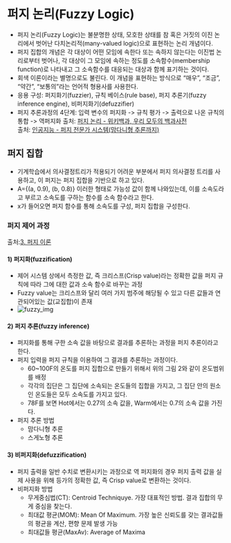 # 퍼지 논리(Fuzzy Logic)
- 퍼지 논리(Fuzzy Logic)는 불분명한 상태, 모호한 상태를 참 혹은 거짓의 이진 논리에서 벗어난 다치논리적(many-valued logic)으로 표현하는 논리 개념이다.
- 퍼지 집합의 개념은 각 대상이 어떤 모임에 속한다 또는 속하지 않는다는 이진법 논리로부터 벗어나, 각 대상이 그 모임에 속하는 정도를 소속함수(membership function)로 나타내고 그 소속함수를 대응되는 대상과 함께 표기하는 것이다.
- 회색 이론이라는 별명으로도 불린다. 이 개념을 표현하는 방식으로 “매우”, “조금”, “약간”, “보통의”라는 언어적 형용사를 사용한다.
- 응용 구성: 퍼지화기(fuzzier), 규칙 베이스(rule base), 퍼지 추론기(fuzzy inference engine), 비퍼지화기(defuzzifier) <br/>
- 퍼지 추론과정의 4단계: 입력 변수의 퍼지화 -> 규칙 평가 -> 출력으로 나온 규칙의 통합 -> 역퍼지화
출처: [퍼지 논리 - 위키백과, 우리 모두의 백과사전](https://ko.wikipedia.org/wiki/%ED%8D%BC%EC%A7%80_%EB%85%BC%EB%A6%AC) <br/>
출처: [인공지능 - 퍼지 전문가 시스템(맘다니형 추론까지)](https://velog.io/@jhlsuper/%EC%9D%B8%EA%B3%B5%EC%A7%80%EB%8A%A5-%ED%8D%BC%EC%A7%80-%EC%A0%84%EB%AC%B8%EA%B0%80-%EC%8B%9C%EC%8A%A4%ED%85%9C#%ED%8D%BC%EC%A7%80-%EC%B6%94%EB%A1%A0)


## 퍼지 집합
- 기계학습에서 의사결정트리가 적용되기 어려운 부분에서 퍼지 의사결정 트리를 사용하고, 이 퍼지는 퍼지 집합을 기반으로 하고 있다.
- A={(a, 0.9), (b, 0.8)} 이러한 형태로 가능성 값이 함께 나와있는데, 이를 소속도라고 부르고 소속도를 구하는 함수를 소속 함수라고 한다.
- x가 들어오면 퍼지 함수를 통해 소속도를 구성, 퍼지 집합을 구성한다.

### 퍼지 제어 과정
출처:[3. 퍼지 이론](https://myo-story.tistory.com/112)

#### 1) 퍼지화(fuzzification)
- 제어 시스템 상에서 측정한 값, 즉 크리스프(Crisp value)라는 정확한 값을 퍼지 규칙에 따라 그에 대한 값과 소속 함수로 바꾸는 과정
- Fuzzy value는 크리스프와 달리 여러 가지 범주에 해당될 수 있고 다른 값들과 연관되어있는 값(교집합)이 존재
- ![fuzzy_img](https://img1.daumcdn.net/thumb/R1280x0/?scode=mtistory2&fname=https%3A%2F%2Fblog.kakaocdn.net%2Fdn%2FIZmfE%2FbtqGQctmn7I%2FDv2ZNRYQy9602dMOTw98mK%2Fimg.png)

#### 2) 퍼지 추론(fuzzy inference)
- 퍼지화를 통해 구한 소속 값을 바탕으로 결과를 추론하는 과정을 퍼지 추론이라고 한다.
- 퍼지 입력을 퍼지 규칙을 이용하여 그 결과를 추론하는 과정이다.
	- 60~100F의 온도를 퍼지 집합으로 만들기 위해서 위의 그림 2와 같이 온도범위를 배정
	- 각각의 집단은 그 집단에 소속되는 온도들의 집합을 가지고, 그 집단 안의 원소인 온도들은 모두 소속도를 가지고 있다.
	- 78F를 보면 Hot에서는 0.27의 소속 값을, Warm에서는 0.7의 소속 값을 가진다.
- 퍼지 추론 방법
	- 맘다니형 추론
	- 스게노형 추론

#### 3) 비퍼지화(defuzzification)
- 퍼지 출력을 일반 수치로 변환시키는 과정으로 역 퍼지화의 경우 퍼지 출력 값을 실제 사용을 위해 등가의 정확한 값, 즉 Crisp value로 변환하는 것이다. 
- 비퍼지화 방법
	- 무게중심법(CT): Centroid Techniquye. 가장 대표적인 방법. 결과 집합의 무게 중심을 찾는다.
	- 최대값 평균(MOM): Mean Of Maximum. 가장 높은 신뢰도를 갖는 결과값들의 평균을 계산, 편향 문제 발생 가능
	- 최대값들 평균(MaxAv): Average of Maxima
